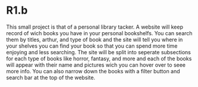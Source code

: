 # R1.b
This small project is that of a personal library tacker. A website will keep record of wich books you have in your personal bookshelfs. You can search them by titles, arthur, and type of book and the site will tell you where in your shelves you can find your book so that you can spend more time enjoying and less searching. The site will be split into seperate subsections for each type of books like horror, fantasy, and more and each of the books will appear with their name and pictures wich you can hover over to seee more info. You can also narrow down the books with a filter button and search bar at the top of the website.
